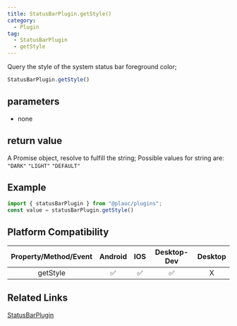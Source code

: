 ```yaml
---
title: StatusBarPlugin.getStyle()
category:
  - Plugin
tag:
  - StatusBarPlugin
  - getStyle 
---
```


Query the style of the system status bar foreground color;

```js
StatusBarPlugin.getStyle()
```

## parameters

  - none

## return value

  A Promise object, resolve to fulfill the string;
  Possible values for string are:
  `"DARK"` `"LIGHT"` `"DEFAULT"`

## Example
```js
import { statusBarPlugin } from "@plaoc/plugins";
const value = statusBarPlugin.getStyle()
```


## Platform Compatibility

| Property/Method/Event| Android | IOS | Desktop-Dev | Desktop |
|:--------------------:|:-------:|:---:|:-----------:|:-------:|
| getStyle             | ✅      | ✅  | ✅          | X       |

## Related Links

[StatusBarPlugin](./index.md)


